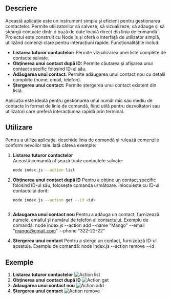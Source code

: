 ## Descriere

Această aplicație este un instrument simplu și eficient pentru gestionarea contactelor. Permite utilizatorilor să salveze, să vizualizeze, să adauge și să șteargă contacte dintr-o bază de date locală direct din linia de comandă. Proiectul este construit cu Node.js și oferă o interfață de utilizator simplă, utilizând comenzi clare pentru interacțiuni rapide.
Funcționalitățile includ:

- **Listarea tuturor contactelor:** Permite vizualizarea unei liste complete de contacte salvate.
- **Obținerea unui contact după ID:** Permite căutarea și afișarea unui contact specific folosind ID-ul său.
- **Adăugarea unui contact:** Permite adăugarea unui contact nou cu detalii complete (nume, email, telefon).
- **Ștergerea unui contact:** Permite ștergerea unui contact existent din listă.

Aplicația este ideală pentru gestionarea unui număr mic sau mediu de contacte în format de linie de comandă, fiind utilă pentru dezvoltatori sau utilizatori care preferă interacțiunea rapidă prin terminal.


## Utilizare

Pentru a utiliza aplicația, deschide linia de comandă și rulează comenzile conform nevoilor tale. Iată câteva exemple:

1. **Listarea tuturor contactelor**  
   Această comandă afișează toate contactele salvate:  
   ```bash
   node index.js --action list

2. **Obținerea unui contact după ID**
  Pentru a obține un contact specific folosind ID-ul său, folosește comanda următoare. Înlocuiește  cu ID-ul contactului dorit:
   ```bash
   node index.js --action get --id <id>
  
3. **Adaugarea unui contact nou**
  Pentru a adăuga un contact, furnizează numele, emailul și numărul de telefon al contactului. Exemplu de comandă:
  node index.js --action add --name "Mango" --email "mango@gmail.com" --phone "322-22-22"

4. **Ștergerea unui contact**
  Pentru a șterge un contact, furnizează ID-ul acestuia. Exemplu de comandă:
  node index.js --action remove --id <id>

## Exemple


1. **Listarea tuturor contactelor**
 ![Action list](https://i.ibb.co/vQ4n8Nx/Action-list.png)
2. **Obținerea unui contact după ID**
 ![Action get](https://i.ibb.co/LhJxDjj/Action-get.png)
3. **Adaugarea unui contact nou**
 ![Action add](https://i.ibb.co/NrBnbGD/Action-add.png)
4. **Ștergerea unui contact**
 ![Action remove](https://i.ibb.co/J5rCQSs/Action-remove.png) 

